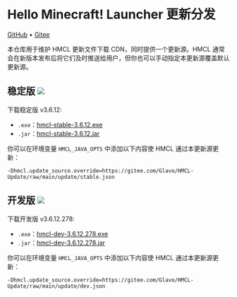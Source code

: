 # Hello Minecraft! Launcher 更新分发

[GitHub](https://github.com/HMCL-dev/HMCL-Update) • [Gitee](https://gitee.com/Glavo/HMCL-Update)

本仓库用于维护 HMCL 更新文件下载 CDN，同时提供一个更新源。HMCL 通常会在新版本发布后将它们及时推送给用户，但你也可以手动指定本更新源覆盖默认更新源。


## 稳定版 [![](https://img.shields.io/maven-central/v/org.glavo.hmcl/hmcl-stable?label=稳定版)](https://search.maven.org/artifact/org.glavo.hmcl/hmcl-stable/3.6.12/pom)

下载稳定版 v3.6.12:

* `.exe`：[hmcl-stable-3.6.12.exe](https://mirrors.cloud.tencent.com/nexus/repository/maven-public/org/glavo/hmcl/hmcl-stable/3.6.12/hmcl-stable-3.6.12.exe)
* `.jar`：[hmcl-stable-3.6.12.jar](https://mirrors.cloud.tencent.com/nexus/repository/maven-public/org/glavo/hmcl/hmcl-stable/3.6.12/hmcl-stable-3.6.12.jar)

你可以在环境变量 `HMCL_JAVA_OPTS` 中添加以下内容使 HMCL 通过本更新源更新：

```
-Dhmcl.update_source.override=https://gitee.com/Glavo/HMCL-Update/raw/main/update/stable.json
```

## 开发版 [![](https://img.shields.io/maven-central/v/org.glavo.hmcl/hmcl-dev?label=开发版)](https://search.maven.org/artifact/org.glavo.hmcl/hmcl-dev/3.6.12.278/pom)

下载开发版 v3.6.12.278:

* `.exe`：[hmcl-dev-3.6.12.278.exe](https://mirrors.cloud.tencent.com/nexus/repository/maven-public/org/glavo/hmcl/hmcl-dev/3.6.12.278/hmcl-dev-3.6.12.278.exe)
* `.jar`：[hmcl-dev-3.6.12.278.jar](https://mirrors.cloud.tencent.com/nexus/repository/maven-public/org/glavo/hmcl/hmcl-dev/3.6.12.278/hmcl-dev-3.6.12.278.jar)

你可以在环境变量 `HMCL_JAVA_OPTS` 中添加以下内容使 HMCL 通过本更新源更新：

```
-Dhmcl.update_source.override=https://gitee.com/Glavo/HMCL-Update/raw/main/update/dev.json
```

